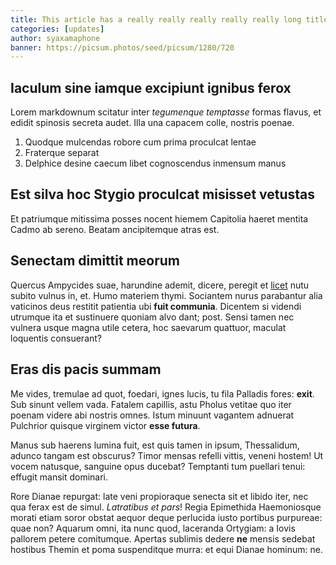 ```yaml
---
title: This article has a really really really really really long title
categories: [updates]
author: syaxamaphone
banner: https://picsum.photos/seed/picsum/1280/720
---
```


## Iaculum sine iamque excipiunt ignibus ferox

Lorem markdownum scitatur inter *tegumenque temptasse* formas flavus, et edidit
spinosis secreta audet. Illa una capacem colle, nostris poenae.

1. Quodque mulcendas robore cum prima proculcat lentae
2. Fraterque separat
3. Delphice desine caecum libet cognoscendus inmensum manus

## Est silva hoc Stygio proculcat misisset vetustas

Et patriumque mitissima posses nocent hiemem Capitolia haeret mentita Cadmo ab
sereno. Beatam ancipitemque atras est.

## Senectam dimittit meorum

Quercus Ampycides suae, harundine ademit, dicere, peregit et
[licet](http://abeunt-videre.net/peractummecum) nutu subito vulnus in, et. Humo
materiem thymi. Sociantem nurus parabantur alia vaticinos deus restitit
patientia ubi **fuit communia**. Dicentem si videndi utrumque ita et sustinuere
quoniam alvo dant; post. Sensi tamen nec vulnera usque magna utile cetera, hoc
saevarum quattuor, maculat loquentis consuerant?

## Eras dis pacis summam

Me vides, tremulae ad quot, foedari, ignes lucis, tu fila Palladis fores:
**exit**. Sub sinunt vellem vada. Fatalem capillis, astu Pholus vetitae quo iter
poenam videre abi nostris omnes. Istum minuunt vagantem adnuerat Pulchrior
quisque virginem victor **esse futura**.

Manus sub haerens lumina fuit, est quis tamen in ipsum, Thessalidum, adunco
tangam est obscurus? Timor mensas refelli vittis, veneni hostem! Ut vocem
natusque, sanguine opus ducebat? Temptanti tum puellari tenui: effugit mansit
dominari.

Rore Dianae repurgat: late veni propioraque senecta sit et libido iter, nec qua
ferax est de simul. *Latratibus et pars*! Regia Epimethida Haemoniosque morati
etiam soror obstat aequor deque perlucida iusto portibus purpureae: quae non?
Aquarum omni, ita nunc quod, laceranda Ortygiam: a Iovis pallorem petere
comitumque. Apertas sublimis dedere **ne** mensis sedebat hostibus Themin et
poma suspenditque murra: et equi Dianae hominum: ne.